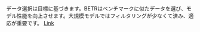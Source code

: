 データ選択は目標に基づきます。BETRはベンチマークに似たデータを選び、モデル性能を向上させます。大規模モデルではフィルタリングが少なくて済み、適応が重要です。
[Link](http://arxiv.org/abs/2507.12466v1)

